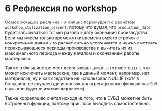# 6 Рефлексия по workshop

Самое большое различие - я сильно перемудрил с расчётом `workshop_utilization_percent`,
потому что думал, что `production_date` будет записываться только разово в дату окончания производства.
Если мы имеем только промежутки времени вместо строчек с конкретными днями - то расчёт сильно усложняется и нужно смотреть
перекрывающиеся периоды производства и вычитать их из максимального периода между началом и окончанием работы мастерской.

Также в большинстве мест использовал `INNER JOIN` вместо `LEFT`, что может исключить мастерские,
где в данный момент, например, нет материалов, ну и как следствие не использовал NULLIF (хотя в большинстве
случаев где использются агрегационные функции как `SUM` и `AVG` они будет считаться корректно).

Также корреляцию считал исходя из того, что в СУБД может не быть встроенной функции, поэтому пришлось
выводить самостоятельно.

